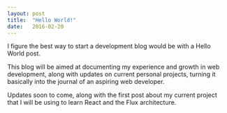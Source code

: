 ```yaml
---
layout: post
title:  "Hello World!"
date:   2016-02-20
---
```


I figure the best way to start a development blog would be with a Hello World post.

This blog will be aimed at documenting my experience and growth in web development, along with updates on current personal projects, turning it basically into the journal of an aspiring web developer.

Updates soon to come, along with the first post about my current project that I will be using to learn React and the Flux architecture.